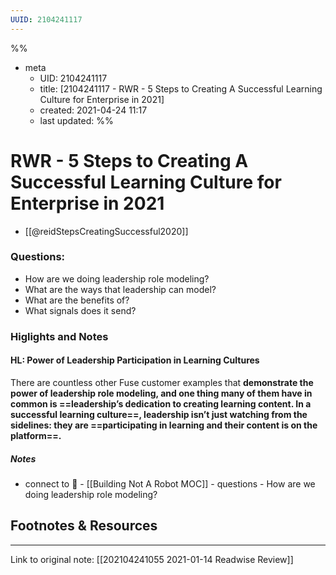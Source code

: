 ```yaml
---
UUID: 2104241117
---
```

%%
- meta
	- UID: 2104241117
	- title: [2104241117 - RWR - 5 Steps to Creating A Successful Learning Culture for Enterprise in 2021]
	- created: 2021-04-24 11:17
	- last updated: 
%%

# RWR - 5 Steps to Creating A Successful Learning Culture for Enterprise in 2021
- [[@reidStepsCreatingSuccessful2020]]


### Questions:
- How are we doing leadership role modeling?
- What are the ways that leadership can model?
- What are the benefits of?
- What signals does it send?

### Higlights and Notes

#### HL: Power of Leadership Participation in Learning Cultures 

There are countless other Fuse customer examples that **demonstrate the power of leadership role modeling, and one thing many of them have in common is ==leadership’s dedication to creating learning content. In a successful learning culture==, leadership isn’t just watching from the sidelines: they are ==participating in learning and their content is on the platform==.**
##### Notes
- connect to 🔌 - [[Building Not A Robot MOC]] - questions - How are we doing leadership role modeling?


## Footnotes & Resources

---

Link to original note: [[202104241055 2021-01-14 Readwise Review]]